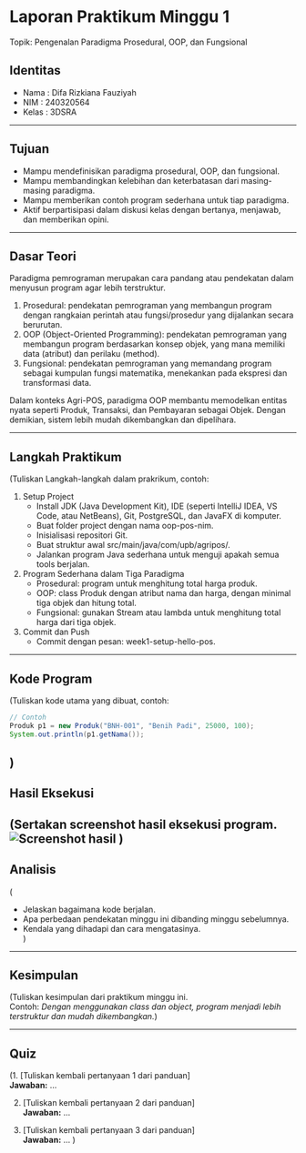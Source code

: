 # Laporan Praktikum Minggu 1
Topik: Pengenalan Paradigma Prosedural, OOP, dan Fungsional

## Identitas
- Nama  : Difa Rizkiana Fauziyah
- NIM   : 240320564
- Kelas : 3DSRA

---

## Tujuan 
- Mampu mendefinisikan paradigma prosedural, OOP, dan fungsional.
- Mampu membandingkan kelebihan dan keterbatasan dari masing-masing paradigma.
- Mampu memberikan contoh program sederhana untuk tiap paradigma.
- Aktif berpartisipasi dalam diskusi kelas dengan bertanya, menjawab, dan memberikan opini.

---

## Dasar Teori
Paradigma pemrograman merupakan cara pandang atau pendekatan dalam menyusun program agar lebih terstruktur.  
1. Prosedural: pendekatan pemrograman yang membangun program dengan rangkaian perintah atau fungsi/prosedur yang dijalankan secara berurutan.
2. OOP (Object-Oriented Programming): pendekatan pemrograman yang membangun program berdasarkan konsep objek, yang mana memiliki data (atribut) dan perilaku (method).
3. Fungsional: pendekatan pemrograman yang memandang program sebagai kumpulan fungsi matematika, menekankan pada ekspresi dan transformasi data.

Dalam konteks Agri-POS, paradigma OOP membantu memodelkan entitas  nyata seperti Produk, Transaksi, dan Pembayaran sebagai Objek. Dengan demikian, sistem lebih mudah dikembangkan dan dipelihara.

---

## Langkah Praktikum
(Tuliskan Langkah-langkah dalam prakrikum, contoh:
1. Setup Project
   -   Install JDK (Java Development Kit), IDE (seperti IntelliJ IDEA, VS Code, atau NetBeans), Git, PostgreSQL, dan JavaFX di komputer.
   -   Buat folder project dengan nama oop-pos-nim.
   -   Inisialisasi repositori Git.
   -   Buat struktur awal src/main/java/com/upb/agripos/.
   -   Jalankan program Java sederhana untuk menguji apakah semua tools berjalan.
2. Program Sederhana dalam Tiga Paradigma
   - Prosedural: program untuk menghitung total harga produk.
   - OOP: class Produk dengan atribut nama dan harga, dengan minimal tiga objek dan hitung total.
   - Fungsional: gunakan Stream atau lambda untuk menghitung total harga dari tiga objek.
3. Commit dan Push
   - Commit dengan pesan: week1-setup-hello-pos.

---

## Kode Program
(Tuliskan kode utama yang dibuat, contoh:  

```java
// Contoh
Produk p1 = new Produk("BNH-001", "Benih Padi", 25000, 100);
System.out.println(p1.getNama());
```
)
---

## Hasil Eksekusi
(Sertakan screenshot hasil eksekusi program.  
![Screenshot hasil](screenshots/hasil.png)
)
---

## Analisis
(
- Jelaskan bagaimana kode berjalan.  
- Apa perbedaan pendekatan minggu ini dibanding minggu sebelumnya.  
- Kendala yang dihadapi dan cara mengatasinya.  
)
---

## Kesimpulan
(Tuliskan kesimpulan dari praktikum minggu ini.  
Contoh: *Dengan menggunakan class dan object, program menjadi lebih terstruktur dan mudah dikembangkan.*)

---

## Quiz
(1. [Tuliskan kembali pertanyaan 1 dari panduan]  
   **Jawaban:** …  

2. [Tuliskan kembali pertanyaan 2 dari panduan]  
   **Jawaban:** …  

3. [Tuliskan kembali pertanyaan 3 dari panduan]  
   **Jawaban:** …  )
